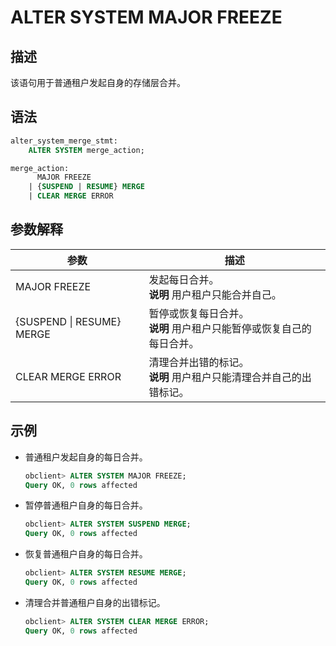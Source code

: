 ALTER SYSTEM MAJOR FREEZE 
==========================



描述 
-----------------------

该语句用于普通租户发起自身的存储层合并。


语法 
-----------------------

```sql
alter_system_merge_stmt:
    ALTER SYSTEM merge_action;

merge_action:
      MAJOR FREEZE   
    | {SUSPEND | RESUME} MERGE 
    | CLEAR MERGE ERROR 

```



参数解释 
-------------------------



|          **参数**           |      **描述**      |
|---------------------------|------------------|
| MAJOR FREEZE              | 发起每日合并。<br>**说明** 用户租户只能合并自己。       |
| {SUSPEND \| RESUME} MERGE | 暂停或恢复每日合并。<br>**说明** 用户租户只能暂停或恢复自己的每日合并。       |
| CLEAR MERGE ERROR         | 清理合并出错的标记。<br>**说明** 用户租户只能清理合并自己的出错标记。       |




示例 
-----------------------

* 普通租户发起自身的每日合并。

  ```sql
  obclient> ALTER SYSTEM MAJOR FREEZE;
  Query OK, 0 rows affected
  ```

* 暂停普通租户自身的每日合并。
  ```sql
  obclient> ALTER SYSTEM SUSPEND MERGE;
  Query OK, 0 rows affected
  ```


* 恢复普通租户自身的每日合并。
  ```sql
  obclient> ALTER SYSTEM RESUME MERGE;
  Query OK, 0 rows affected
  ```

* 清理合并普通租户自身的出错标记。
  ```sql
  obclient> ALTER SYSTEM CLEAR MERGE ERROR;
  Query OK, 0 rows affected
  ```